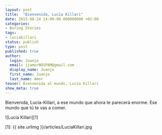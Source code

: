```yaml
---
layout: post
title:  "Bienvenida, Lucía Killari"
date: 2015-08-24 14:00:00.000000000 +02:00
categories:
- Boring Stories
tags:
- luciakillari
status: publish
type: post
published: true
author:
  login: Juanjo
  email: jjamorNOSPAM@gmail.com
  display_name: Juanjo
  first_name: Juanjo
  last_name: Amor
teaser: Bienvenida al mundo, Lucía Killari
show_meta: true
---
```


Bienvenida, Lucía-Killari, a ese mundo que ahora te parecerá enorme. Ese
mundo que tú te vas a comer.

![Lucía Killari][1]

[1]: {{ site.urlimg }}/articles/LuciaKillari.jpg

